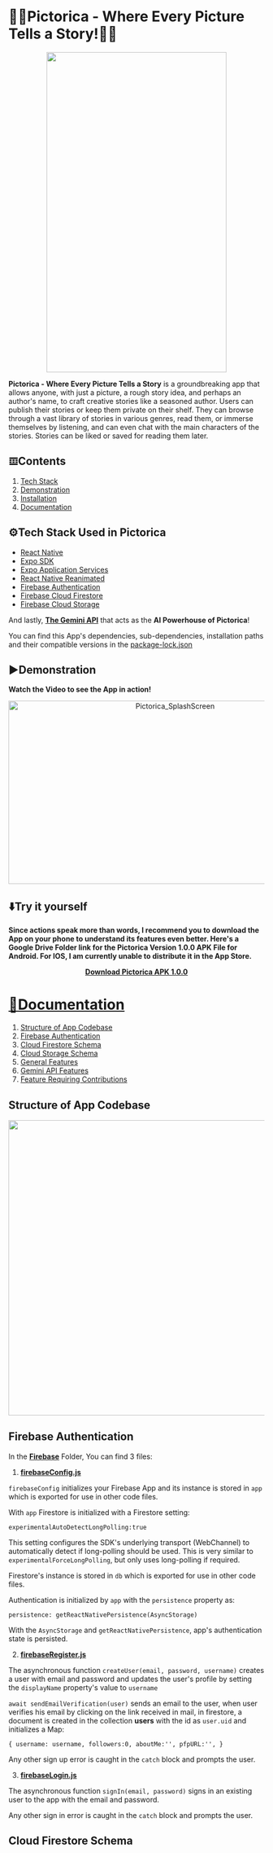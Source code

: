 # 🎑📖Pictorica - Where Every Picture Tells a Story!📖🎑

<p align="center">
  <img src="https://github.com/user-attachments/assets/5875cf4d-d407-4fef-b3b2-01aaf63e32cf"  width="354" height="629">
</p>

**Pictorica - Where Every Picture Tells a Story** is a groundbreaking app that allows anyone, with just a picture, a rough story idea, and perhaps an author's name, to craft creative stories like a seasoned author. Users can publish their stories or keep them private on their shelf. They can browse through a vast library of stories in various genres, read them, or immerse themselves by listening, and can even chat with the main characters of the stories. Stories can be liked or saved for reading them later.

## 𝌞Contents

1. [Tech Stack](https://github.com/hy-atharv/Pictorica/blob/main/README.md#%EF%B8%8Ftech-stack-used-in-pictorica)
2. [Demonstration](https://github.com/hy-atharv/Pictorica/blob/main/README.md#%EF%B8%8Fdemonstration)
3. [Installation](https://github.com/hy-atharv/Pictorica/blob/main/README.md#%EF%B8%8Ftry-it-yourself)
4. [Documentation](https://github.com/hy-atharv/Pictorica/blob/main/README.md#documentation)

## ⚙️Tech Stack Used in Pictorica

- [React Native](https://reactnative.dev)
- [Expo SDK](https://docs.expo.dev/versions/latest/)
- [Expo Application Services](https://expo.dev/eas)
- [React Native Reanimated](https://docs.swmansion.com/react-native-reanimated/)
- [Firebase Authentication](https://firebase.google.com/docs/auth)
- [Firebase Cloud Firestore](https://firebase.google.com/docs/firestore)
- [Firebase Cloud Storage](https://firebase.google.com/docs/storage)

And lastly, [**The Gemini API**](https://ai.google.dev/gemini-api) that acts as the **AI Powerhouse of Pictorica**!

You can find this App's dependencies, sub-dependencies, installation paths and their compatible versions in the [package-lock.json](https://github.com/hy-atharv/Pictorica/blob/main/package-lock.json)


## ▶️Demonstration
**Watch the Video to see the App in action!**

<p align="center">
  <a href="https://youtu.be/BlGpkClaqrA?feature=shared">
    <img src="https://github.com/user-attachments/assets/debf329b-e421-4164-a29b-0ed536ccd70d" alt="Pictorica_SplashScreen" width="640" height="360">
  </a>
</p>


## ⬇️Try it yourself
**Since actions speak more than words, I recommend you to download the App on your phone to understand its features even better.
Here's a Google Drive Folder link for the Pictorica Version 1.0.0 APK File for Android. For IOS, I am currently unable to distribute it in the App Store.**

<p align="center">
<a href="https://drive.google.com/drive/folders/1rqd9TlPkKXGptSOiWt1CGFisUjdFCSrh?usp=sharing">
<b>Download Pictorica APK 1.0.0</b>
</p>

# 📜Documentation

1. [Structure of App Codebase](https://github.com/hy-atharv/Pictorica/tree/main?tab=readme-ov-file#structure-of-app-codebase)
2. [Firebase Authentication]()
3. [Cloud Firestore Schema](https://github.com/hy-atharv/Pictorica/tree/main#cloud-firestore-schema)
4. [Cloud Storage Schema]()
5. [General Features]()
6. [Gemini API Features]()
7. [Feature Requiring Contributions]()


## Structure of App Codebase


<p align="center">
    <img src="https://github.com/user-attachments/assets/602c5d95-e23b-4214-a36e-7e0c243f23d2"  width="640" height="580">
</p>


## Firebase Authentication

In the [**Firebase**](https://github.com/hy-atharv/Pictorica/tree/main/Firebase) Folder,
You can find 3 files:

1. [**firebaseConfig.js**](https://github.com/hy-atharv/Pictorica/blob/main/Firebase/firebaseConfig.js)

`firebaseConfig` initializes your Firebase App and its instance is stored in `app` which is exported for use in other code files.

With `app` Firestore is initialized with a Firestore setting:

`experimentalAutoDetectLongPolling:true`

This setting configures the SDK's underlying transport (WebChannel) to automatically detect if long-polling should be used. This is very similar to `experimentalForceLongPolling`, but only uses long-polling if required.

Firestore's instance is stored in `db` which is exported for use in other code files.

Authentication is initialized by `app` with the `persistence` property as:

`persistence: getReactNativePersistence(AsyncStorage)`

With the `AsyncStorage` and `getReactNativePersistence`, app's authentication state is persisted.

2. [**firebaseRegister.js**](https://github.com/hy-atharv/Pictorica/blob/main/Firebase/firebaseRegister.js)

The asynchronous function `createUser(email, password, username)` creates a user with email and password and updates the user's profile by setting the `displayName` property's value to `username`

`await sendEmailVerification(user)` sends an email to the user, when user verifies his email by clicking on the link received in mail, in firestore, a document is created in the collection **users** with the id as `user.uid` and initializes a Map:

`{
  username: username,
  followers:0,
  aboutMe:'',
  pfpURL:'',
}`

Any other sign up error is caught in the `catch` block and prompts the user.

3. [**firebaseLogin.js**](https://github.com/hy-atharv/Pictorica/blob/main/Firebase/firebaseLogin.js)


The asynchronous function `signIn(email, password)` signs in an existing user to the app with the email and password.

Any other sign in error is caught in the `catch` block and prompts the user.


## Cloud Firestore Schema










